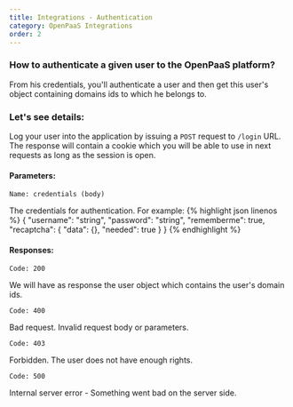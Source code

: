 ```yaml
---
title: Integrations - Authentication
category: OpenPaaS Integrations
order: 2
---
```

### How to authenticate a given user to the OpenPaaS platform?

From his credentials, you'll authenticate a user and then get this user's object containing domains ids to which he belongs to.

### Let's see details:

Log your user into the application by issuing a `POST` request to `/login` URL.
The response will contain a cookie which you will be able to use in next requests as long as the session is open. <br/>

#### Parameters:

`Name: credentials (body)`
>
The credentials for authentication. For example:
{% highlight json linenos %}
{
  "username": "string",
  "password": "string",
  "rememberme": true,
  "recaptcha": {
    "data": {},
    "needed": true
  }
}
{% endhighlight %}

#### Responses:

`Code: 200`
>
We will have as response the user object which contains the user's domain ids.

`Code: 400`
>
Bad request. Invalid request body or parameters.

`Code: 403`
>
Forbidden. The user does not have enough rights.

`Code: 500`
>
Internal server error - Something went bad on the server side.
